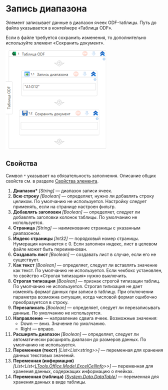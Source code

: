 # Запись диапазона

Элемент записывает данные в диапазон ячеек ODF-таблицы. Путь до файла указывается в контейнере «Таблица ODF».

Если в файле требуется сохранить изменения, то дополнительно используйте элемент «Сохранить документ».

![Элемент «Запись диапазона»](<../../../../.gitbook/assets1/windows_items/odf-append-range.png>)


## Свойства

Символ `*` указывает на обязательность заполнения. Описание общих свойств см. в разделе [Свойства элемента](https://docs.primo-rpa.ru/primo-rpa/primo-studio/process/elements#svoistva-elementa).

1. **Диапазон\*** *[String]* — диапазон записи ячеек. 
1. **Всю строку** *[Boolean]* — определяет, нужно ли добавлять строку целиком. По умолчанию не используется. Настройку следует применять, если на странице настроен фильтр.
1. **Добавлять заголовки** *[Boolean]* — определяет, следует ли добавлять заголовки колонок таблицы. По умолчанию не используется.
1. **Страница** *[String]* — наименование страницы с указанным диапазоном. 
1. **Индекс страницы** *[Int32]* — порядковый номер страницы. Нумерация начинается с 0. Если заполнен индекс, лист в целевом файле может быть переименован.
1. **Создавать лист** *[Boolean]* — создавать лист в случае, если его не существует.
1. **Как текст** *[Boolean]* — определяет, следует ли вставлять значение как текст. По умолчанию не используется. Если чекбокс установлен, то свойство «Строгая типизация» нужно выключить.
1. **Строгая типизация** *[Boolean]* — признак строгой типизации таблиц. По умолчанию не используется. Строгая типизация не дает изменять формат данных при записи в таблицу. При отключении параметра возможна ситуация, когда числовой формат ошибочно преобразуетсся в строку.
1. **Перезаписать** *[Boolean]* — определяет, следует ли перезаписывать данные. По умолчанию не используется.
1. **Направление** — направление сдвига ячеек. Возможные значения:
   * Down — вниз. Значение по умолчанию.
   * Right — вправо.
1. **Расширять диапазон** *[Boolean]* — определяет, следует ли автоматически расширять диапазон до размеров данных. По умолчанию не используется.
1. **Переменная (текст)** *[List\<List\<string>>]* — переменная для хранения данных текстовых значений.
1. **Переменная (информация)** *[List\<List<[LTools.Office.Model.ExcelCellInfo](https://docs.primo-rpa.ru/primo-rpa/g_elements/el_basic/els_excel/datatypes/excelcellinfo)>>]* — переменная для хранения данных, содержащих информацию о ячейках.
1. **Переменная (таблица)** *[[System.Data.DataTable](https://learn.microsoft.com/ru-ru/dotnet/api/system.data.datatable?view=net-5.0)]* — переменная для хранения данных в виде таблицы.
